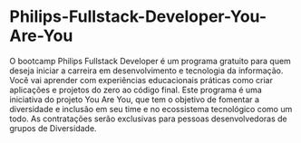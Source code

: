 # Philips-Fullstack-Developer-You-Are-You
O bootcamp Philips Fullstack Developer é um programa gratuito para quem deseja iniciar a carreira em desenvolvimento e tecnologia da informação. Você vai aprender com experiências educacionais práticas como criar aplicações e projetos do zero ao código final. Este programa é uma iniciativa do projeto You Are You, que tem o objetivo de fomentar a diversidade e inclusão em seu time e no ecossistema tecnológico como um todo. As contratações serão exclusivas para pessoas desenvolvedoras de grupos de Diversidade.
